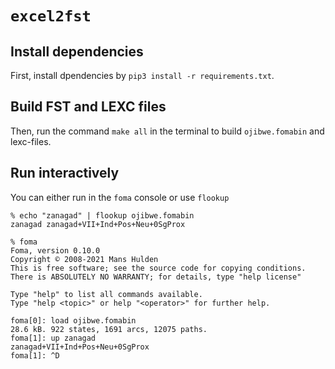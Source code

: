 # `excel2fst`

## Install dependencies
First, install dpendencies by `pip3 install -r requirements.txt`. 

## Build FST and LEXC files

Then, run the command `make all` in the terminal to build `ojibwe.fomabin` and lexc-files.

## Run interactively

You can either run in the `foma` console or use `flookup`

```
% echo "zanagad" | flookup ojibwe.fomabin 
zanagad	zanagad+VII+Ind+Pos+Neu+0SgProx

% foma
Foma, version 0.10.0
Copyright © 2008-2021 Mans Hulden
This is free software; see the source code for copying conditions.
There is ABSOLUTELY NO WARRANTY; for details, type "help license"

Type "help" to list all commands available.
Type "help <topic>" or help "<operator>" for further help.

foma[0]: load ojibwe.fomabin
28.6 kB. 922 states, 1691 arcs, 12075 paths.
foma[1]: up zanagad
zanagad+VII+Ind+Pos+Neu+0SgProx
foma[1]: ^D
```

